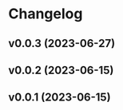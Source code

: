 # Changelog

<!--next-version-placeholder-->

## v0.0.3 (2023-06-27)



## v0.0.2 (2023-06-15)



## v0.0.1 (2023-06-15)


